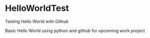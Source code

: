 # HelloWorldTest
Testing Hello World with Github

Basic Hello World using python and github for upcoming work project
